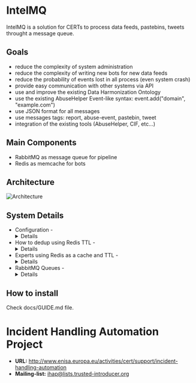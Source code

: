 # IntelMQ

IntelMQ is a solution for CERTs to process data feeds, pastebins, tweets throught a message queue.

## Goals

* reduce the complexity of system administration
* reduce the complexity of writing new bots for new data feeds
* reduce the probability of events lost in all process (even system crash)
* provide easy communication with other systems via API
* use and improve the existing Data Harmonization Ontology
* use the existing AbuseHelper Event-like syntax: event.add("domain", "example.com")
* use JSON format for all messages
* use messages tags: report, abuse-event, pastebin, tweet
* integration of the existing tools (AbuseHelper, CIF, etc...)

## Main Components
* RabbitMQ as message queue for pipeline
* Redis as memcache for bots

## Architecture

![Architecture](http://i58.tinypic.com/n395bo.jpg)

## System Details

* Configuration - <details>
* How to dedup using Redis TTL - <details>
* Experts using Redis as a cache and TTL - <details>
* RabbitMQ Queues - <details>

## How to install

Check docs/GUIDE.md file.


# Incident Handling Automation Project

* **URL:** http://www.enisa.europa.eu/activities/cert/support/incident-handling-automation
* **Mailing-list:** ihap@lists.trusted-introducer.org

